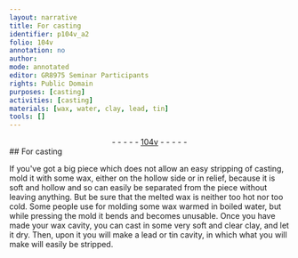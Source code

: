 ```yaml
---
layout: narrative
title: For casting
identifier: p104v_a2
folio: 104v
annotation: no
author:
mode: annotated
editor: GR8975 Seminar Participants
rights: Public Domain
purposes: [casting]
activities: [casting]
materials: [wax, water, clay, lead, tin]
tools: []
---
```


 <div class="folio" align="center">- - - - - <a href="http://gallica.bnf.fr/ark:/12148/btv1b10500001g/f214.image" target="_blank">104v</a> - - - - - </div>  
## For casting

 
<span class="activity"></span>If you've got a big piece which does not allow an easy stripping of casting, mold it with some wax, either on the hollow side or in relief, because it is soft and hollow and so can easily be separated from the piece without leaving anything. But be sure that the melted <span class="material">wax</span> is neither too hot nor too cold. Some people use for molding some <span class="material">wax</span> warmed in boiled <span class="material">water</span>, but while pressing the mold it bends and becomes unusable. Once you have made your <span class="material">wax</span> cavity, you can cast in some very soft and clear <span class="material">clay</span>, and let it dry. Then, upon it you will make a <span class="material">lead</span> or <span class="material">tin</span> cavity, in which what you will make will easily be stripped.
 